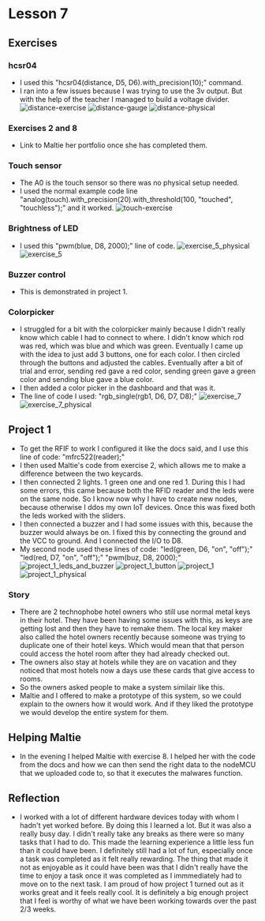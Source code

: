 # Lesson 7

## Exercises

### hcsr04

* I used this "hcsr04(distance, D5, D6).with_precision(10);" command.
* I ran into a few issues because I was trying to use the 3v output. But with the help of the teacher I managed to build a voltage divider.
![distance-exercise](https://github.com/Tom284/portfolio-minor-iot/blob/main/Lesson%207/distance-exercise.PNG)
![distance-gauge](https://github.com/Tom284/portfolio-minor-iot/blob/main/Lesson%207/distance-gauge.PNG)
![distance-physical](https://github.com/Tom284/portfolio-minor-iot/blob/main/Lesson%207/distance-physical.jpg)

### Exercises 2 and 8

* Link to Maltie her portfolio once she has completed them.

### Touch sensor

* The A0 is the touch sensor so there was no physical setup needed.
* I used the normal example code line "analog(touch).with_precision(20).with_threshold(100, "touched", "touchless");" and it worked.
![touch-exercise](https://github.com/Tom284/portfolio-minor-iot/blob/main/Lesson%207/touch-exercise.PNG)

### Brightness of LED

* I used this "pwm(blue, D8, 2000);" line of code.
![exercise_5_physical](https://github.com/Tom284/portfolio-minor-iot/blob/main/Lesson%207/exercise_5_physical.jpg)
![exercise_5](https://github.com/Tom284/portfolio-minor-iot/blob/main/Lesson%207/exercise_5.PNG)

### Buzzer control

* This is demonstrated in project 1.

### Colorpicker

* I struggled for a bit with the colorpicker mainly because I didn't really know which cable I had to connect to where. I didn't know which rod was red, which was blue and which was green. Eventually I came up with the idea to just add 3 buttons, one for each color. I then circled through the buttons and adjusted the cables. Eventually after a bit of trial and error, sending red gave a red color, sending green gave a green color and sending blue gave a blue color.
* I then added a color picker in the dashboard and that was it.
* The line of code I used: "rgb_single(rgb1, D6, D7, D8);"
![exercise_7](https://github.com/Tom284/portfolio-minor-iot/blob/main/Lesson%207/exercise_7.PNG)
![exercise_7_physical](https://github.com/Tom284/portfolio-minor-iot/blob/main/Lesson%207/exercise_7_physical.jpg)


## Project 1

* To get the RFIF to work I configured it like the docs said, and I use this line of code: "mfrc522(reader);"
* I then used Maltie's code from exercise 2, which allows me to make a difference between the two keycards. 
* I then connected 2 lights. 1 green one and one red 1. During this I had some errors, this came because both the RFID reader and the leds were on the same node. So I know now why I have to create new nodes, because otherwise I ddos my own IoT devices. Once this was fixed both the leds worked with the sliders.
* I then connected a buzzer and I had some issues with this, because the buzzer would always be on. I fixed this by connecting the ground and the VCC to ground. And I connected the I/O to D8.
* My second node used these lines of code: 
"led(green, D6, "on", "off");"
"led(red, D7, "on", "off");"
"pwm(buz, D8, 2000);"
![project_1_leds_and_buzzer](https://github.com/Tom284/portfolio-minor-iot/blob/main/Lesson%207/project_1_leds_and_buzzer.PNG)
![project_1_button](https://github.com/Tom284/portfolio-minor-iot/blob/main/Lesson%207/project_1_button.PNG)
![project_1](https://github.com/Tom284/portfolio-minor-iot/blob/main/Lesson%207/project_1.PNG)
![project_1_physical](https://github.com/Tom284/portfolio-minor-iot/blob/main/Lesson%207/project_1_physical.jpg)

### Story

* There are 2 technophobe hotel owners who still use normal metal keys in their hotel. They have been having some issues with this, as keys are getting lost and then they have to remake them. The local key maker also called the hotel owners recently because someone was trying to duplicate one of their hotel keys. Which would mean that that person could access the hotel room after they had already checked out. 
* The owners also stay at hotels while they are on vacation and they noticed that most hotels now a days use these cards that give access to rooms. 
* So the owners asked people to make a system similair like this.
* Maltie and I offered to make a prototype of this system, so we could explain to the owners how it would work. And if they liked the prototype we would develop the entire system for them.



## Helping Maltie

* In the evening I helped Maltie with exercise 8. I helped her with the code from the docs and how we can then send the right data to the nodeMCU that we uploaded code to, so that it executes the malwares function.


## Reflection

* I worked with a lot of different hardware devices today with whom I hadn't yet worked before. By doing this I learned a lot. But it was also a really busy day. I didn't really take any breaks as there were so many tasks that I had to do. This made the learning experience a little less fun than it could have been. I definitely still had a lot of fun, especially once a task was completed as it felt really rewarding. The thing that made it not as enjoyable as it could have been was that I didn't really have the time to enjoy a task once it was completed as I immmediately had to move on to the next task. I am proud of how project 1 turned out as it works great and it feels really cool. It is definitely a big enough project that I feel is worthy of what we have been working towards over the past 2/3 weeks. 
